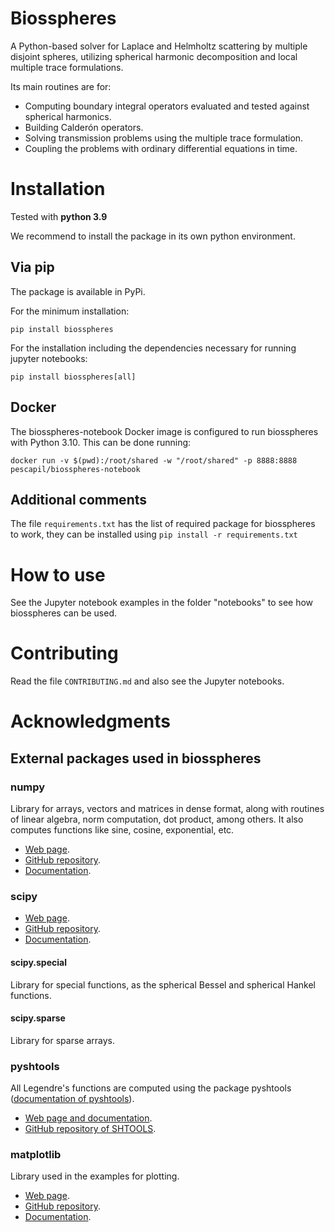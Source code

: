 # Biosspheres

A Python-based solver for Laplace and Helmholtz scattering by
multiple disjoint spheres, utilizing spherical harmonic 
decomposition and local multiple trace formulations. 

Its main routines are for:
- Computing boundary integral operators evaluated and tested
against spherical harmonics.
- Building Calderón operators.
- Solving transmission problems using the multiple trace formulation.
- Coupling the problems with ordinary differential equations in time.

# Installation

Tested with **python 3.9**

We recommend to install the package in its own python environment.

## Via pip

The package is available in PyPi.

For the minimum installation:

`pip install biosspheres`

For the installation including the dependencies necessary for running jupyter notebooks:

`pip install biosspheres[all]`

## Docker

The biosspheres-notebook Docker image is configured to run biosspheres with Python 3.10. This can be done running:

```
docker run -v $(pwd):/root/shared -w "/root/shared" -p 8888:8888 pescapil/biosspheres-notebook
```

## Additional comments

The file `requirements.txt` has the list of required package for biosspheres to work, 
they can be installed using `pip install -r requirements.txt`

# How to use

See the Jupyter notebook examples in the folder "notebooks" to see how biosspheres can be used.

# Contributing

Read the file `CONTRIBUTING.md` and also see the Jupyter notebooks.


# Acknowledgments

## External packages used in biosspheres

### numpy

Library for arrays, vectors and matrices in dense format, along
with routines of linear algebra, norm computation, dot product,
among others. It also computes functions like sine, cosine, exponential, etc.

- [Web page](https://numpy.org/).
- [GitHub repository](https://github.com/numpy/numpy).
- [Documentation](https://numpy.org/doc/stable/).

### scipy

- [Web page](https://scipy.org/).
- [GitHub repository](https://github.com/scipy/scipy).
- [Documentation](https://docs.scipy.org/doc/scipy/).

#### scipy.special

Library for special functions, as the spherical Bessel and
spherical Hankel functions.

#### scipy.sparse

Library for sparse arrays.

### pyshtools

All Legendre's functions are computed using the package pyshtools 
([documentation of pyshtools](https://shtools.github.io/SHTOOLS/index.html)).

- [Web page and documentation](https://shtools.github.io/SHTOOLS/).
- [GitHub repository of SHTOOLS](https://github.com/SHTOOLS/SHTOOLS).

### matplotlib

Library used in the examples for plotting.

- [Web page](https://matplotlib.org/).
- [GitHub repository](https://github.com/matplotlib/matplotlib).
- [Documentation](https://matplotlib.org/stable/users/index.html).
